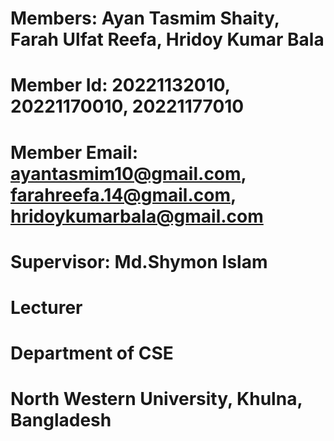 # Members: Ayan Tasmim Shaity, Farah Ulfat Reefa, Hridoy Kumar Bala
# Member Id: 20221132010, 20221170010, 20221177010
# Member Email: ayantasmim10@gmail.com, farahreefa.14@gmail.com, hridoykumarbala@gmail.com
# Supervisor: Md.Shymon Islam
# Lecturer
# Department of CSE
# North Western University, Khulna, Bangladesh
